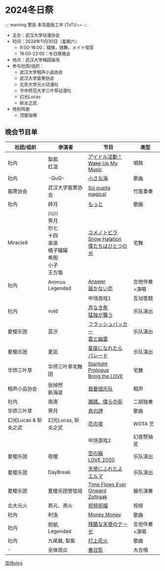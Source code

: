 # 2024冬日祭

::: warning 警告
本页面施工中 (ToT)/~~
:::

- 主办：武汉大学动漫协会
- 时间：2024年11月30日（星期六）
  - 9:00-16:00：摆摊，随舞，メイド喫茶
  - 18:00-22:00：冬日祭晚会
- 地点：武汉大学梅园操场
- 参与社团/组织：
  - 武汉大学相声小品协会
  - 武汉大学笛箫协会
  - 北京大学元火动漫社
  - 华中师范大学三叶草动漫社
  - 幻光Lucas
  - 斩炎之武
- 特别鸣谢
  - 顶屋咖喱

## 晚会节目单

| 社团/组织            | 参演者                                                                     | 节目                                                                                               | 类型          |
| -------------------- | -------------------------------------------------------------------------- | -------------------------------------------------------------------------------------------------- | ------------- |
| 社内                 | 梨紫<br>红温                                                               | [アイドル活動！<br>Wake Up My Music](https://www.bilibili.com/video/BV1zf6PYnEgd)                  | 唱跳          |
| 社内                 | -QuQ-                                                                      | [小さな海](https://www.bilibili.com/video/BV1Fq6NYsE6W)                                            | 歌曲          |
| 笛箫协会             | 武汉大学笛箫协会                                                           | [Sis puella magica!](https://www.bilibili.com/video/BV1g76NYMEhj)                                  | 竹笛重奏      |
| 社内                 | 碎月                                                                       | [もっと](https://www.bilibili.com/video/BV1tA6KYqEb9)                                              | 歌曲          |
| Miracle9             | 川川<br>霁月<br>尔七<br>十四<br>诶诶<br>橘子罐罐<br>希图<br>小孑<br>王方璇 | [ユメノトビラ<br>Snow Halation<br>僕たちはひとつの光](https://www.bilibili.com/video/BV1ENz2YeEXm) | 宅舞          |
| 社内                 | Animus<br>Legendad                                                         | [Answer<br>届かない恋](https://www.bilibili.com/video/BV1d26NY7EsG)                                | 吉他伴奏+演唱 |
|                      |                                                                            | 中场游戏1                                                                                          | 互动答题      |
| 社内                 | void                                                                       | [声なき魚<br>猛独が襲う](https://www.bilibili.com/video/BV1TozSYxEch)                              | 乐队演出      |
| 夏樱乐团             | 蓝汐                                                                       | [フラッシュバッカー<br>雲と幽霊](https://www.bilibili.com/video/BV1bQzSYfE55)                      | 乐队演出      |
| 夏樱乐团             | 夏凪                                                                       | [星座になれたら<br>パレード](https://www.bilibili.com/video/BV1TRzSYoE2u)                          | 乐队演出      |
| 华师三叶草           | 华师三叶草宅舞团                                                           | [Starlight Prologue<br>Bring the LOVE](https://www.bilibili.com/video/BV1KkiRY8E6M)                | 宅舞          |
| 相声小品协会         | 张焯然<br>新海诓                                                           | [我要组乐队](https://www.bilibili.com/video/BV1abiRYuE2n)                                          | 相声          |
| 社内                 | 南南                                                                       | [雑踏、僕らの街](https://www.bilibili.com/video/BV13kiBYxE45)                                      | 二胡独奏      |
| 华师三叶草           | 霁月                                                                       | [鳥の詩](https://www.bilibili.com/video/BV1hwiBYXE36)                                              | 歌曲          |
| 幻光Lucas & 斩炎之武 | 幻光Lucas, 斩炎之武                                                        | [花の塔](https://www.bilibili.com/video/BV18H6TYVEJg)                                              | WOTA 艺       |
|                      |                                                                            | 中场游戏2                                                                                          | 幻音祭抽奖    |
| 夏樱乐团             | 夜樱                                                                       | [空の箱<br>LOVE 2000](https://www.bilibili.com/video/BV1Gwi6YhEqk)                                 | 乐队演出      |
| 夏樱乐团             | DayBreak                                                                   | [天使にふれたよ<br>エルマ](https://www.bilibili.com/video/BV1wuiCYWE5j)                            | 乐队演出      |
| 夏樱乐团             | 夏樱乐团管弦组                                                             | [Time Flows Ever Onward<br>Zoltraak](https://www.bilibili.com/video/BV1Gwi6YhErF)                  | 器乐演奏      |
| 北大元火             | 燕元、燕火                                                                 | [视频祝福](https://www.bilibili.com/video/BV15q69YUEeg)                                            | 视频          |
| 社内                 | 利洛                                                                       | [Money Money](https://www.bilibili.com/video/BV1rMqLYVEij)                                         | 歌曲          |
| 社内                 | 熙郁, Legendad                                                             | [残酷な天使のテーゼ](https://www.bilibili.com/video/BV11FqLYUEMJ)                                  | 吉他伴奏+演唱 |
| 社内                 | 九尾晨, 梨紫                                                               | [打上花火](https://www.bilibili.com/video/BV11fq5YJE1K)                                            | 歌曲          |
| -                    | 全体观众                                                                   | [春日影](https://www.bilibili.com/video/BV17DzZYaEb9)                                              | 大合唱        |


[现场vlog](https://www.bilibili.com/video/BV1C6fBYKEDv)